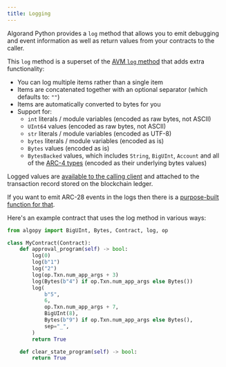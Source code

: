 ```yaml
---
title: Logging
---
```


Algorand Python provides a `log` method that allows you to emit debugging and event information as well as return values from your contracts to the caller.

This `log` method is a superset of the [AVM `log` method](./lg-ops) that adds extra functionality:

- You can log multiple items rather than a single item
- Items are concatenated together with an optional separator (which defaults to: `""`)
- Items are automatically converted to bytes for you
- Support for:
  - `int` literals / module variables (encoded as raw bytes, not ASCII)
  - `UInt64` values (encoded as raw bytes, not ASCII)
  - `str` literals / module variables (encoded as UTF-8)
  - `bytes` literals / module variables (encoded as is)
  - `Bytes` values (encoded as is)
  - `BytesBacked` values, which includes `String`, `BigUInt`, `Account` and all of the [ARC-4 types](./api-algopy.arc4) (encoded as their underlying bytes values)

Logged values are [available to the calling client](https://developer.algorand.org/docs/rest-apis/algod/#pendingtransactionresponse) and attached to the transaction record stored on the blockchain ledger.

If you want to emit ARC-28 events in the logs then there is a [purpose-built function for that](./lg-arc28).

Here's an example contract that uses the log method in various ways:

```python
from algopy import BigUInt, Bytes, Contract, log, op

class MyContract(Contract):
    def approval_program(self) -> bool:
        log(0)
        log(b"1")
        log("2")
        log(op.Txn.num_app_args + 3)
        log(Bytes(b"4") if op.Txn.num_app_args else Bytes())
        log(
            b"5",
            6,
            op.Txn.num_app_args + 7,
            BigUInt(8),
            Bytes(b"9") if op.Txn.num_app_args else Bytes(),
            sep="_",
        )
        return True

    def clear_state_program(self) -> bool:
        return True
```
